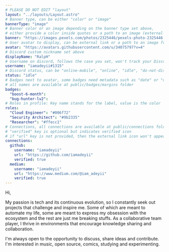 ```yaml
---
# PLEASE DO NOT EDIT "layout"
layout: "../layouts/Layout.astro"
# Banner type, can be either "color" or "image"
bannerType: "image"
# Banner color or an image depending on the banner type set above,
# either provide a color inside quotes or a path to an image (external links are supported)
banner: "https://images.pexels.com/photos/2325446/pexels-photo-2325446.jpeg?auto=compress&cs=tinysrgb&w=1260&h=750&dpr=2"
# User avatar to display, can be external link or a path to an image from public folder
avatar: "https://avatars.githubusercontent.com/u/34075797?v=4"
# Discord custom nickname set above
displayName: "RalpH"
# Username on discord, follows the case you set, won't track your Discord account
username: "iamadeyii#1315"
# Discord status, can be "online-mobile", "online", "idle", "do-not-disturb", "invisible" or "streaming"
status: "idle"
# Badges next to avatar, some badges need metadata such as "date" or "username"
# all names are available at public/badges/margins folder
badges:
  "boost-6-month":
  "bug-hunter-lv2":
# Roles in profile: Key name stands for the label, value is the color
roles:
  "Cloud Engineer": "#006f72"
  "Security Architect": "#9b2335"
  "Researcher": "#ffecc1"
# Connections, all connections are available at public/connections folder
# "verified" key is optional but indicates verified icon
# if "url" key is not provided, then the external link icon won't appear
connections:
  github:
    username: "iamadeyii"
    url: "https://github.com/iamadeyii"
    verified: true
  medium:
    username: "iamadeyii"
    url: "https://www.medium.com/@iam_adeyii"
    verified: true
---
```


<!-- Your About Me section -->

Hi, 
 
My passion is tech and its continuous evolution, so  I constantly seek out projects that challenge and inspire me. Some of which are meant to automate my life, some are meant to express my obsession with the ecosystem and the rest are just me breaking stuffs. As a collaborative team player, I thrive in environments that encourage knowledge sharing and collaboration.

I'm always open to the opportunity to discuss, share ideas and contribute. I'm interested in music, open source, comics, studying and experimenting.
